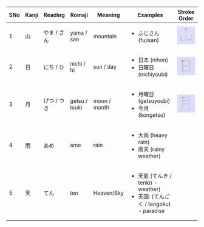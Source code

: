 | SNo | Kanji | Reading  | Romaji | Meaning | Examples | Stroke Order |
|-----|-------|------------------|--------|---------|----------|--------------|
| 1   | 山    | やま / さん       | yama / san | mountain | <ul><li>ふじさん (fujisan)</li></ul> | ![山 stroke order](https://raw.githubusercontent.com/mistval/kanji_images/master/gifs/5c71.gif) |
| 2   | 日    | にち / ひ         | nichi / hi | sun / day | <ul><li>日本 (nihon)</li><li>日曜日 (nichiyoubi)</li></ul> | ![日 stroke order](https://raw.githubusercontent.com/mistval/kanji_images/master/gifs/65e5.gif) |
| 3   | 月    | げつ / つき       | getsu / tsuki | moon / month | <ul><li>月曜日 (getsuyoubi)</li><li>今月 (kongetsu)</li></ul> | ![月 stroke order](https://raw.githubusercontent.com/mistval/kanji_images/master/gifs/6708.gif) | 
| 4   | 雨   | あめ     | ame  | rain | <ul><li>大雨 (heavy rain)</li><li> 雨天 (rainy weather)</li></ul> |  | 
| 5   | 天    | てん     | ten  | Heaven/Sky | <ul><li>天氣 (てんき / tenki) - weather)</li><li> 天国: (てんごく / tengoku) - paradise</li></ul> |  | 

